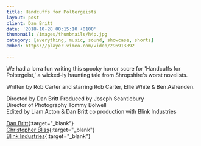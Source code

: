 ```yaml
---
title: Handcuffs for Poltergeists
layout: post
client: Dan Britt
date: '2018-10-28 00:15:10 +0100'
thumbnail: /images/thumbnails/h4p.jpg
category: [everything, music, sound, showcase, shorts]
embed: https://player.vimeo.com/video/296913892

---
```


We had a lorra fun writing this spooky horror score for 'Handcuffs for Poltergeist,' a wicked-ly haunting tale from Shropshire's worst novelists.

Written by Rob Carter and starring Rob Carter, Ellie White & Ben Ashenden.

Directed by Dan Britt
Produced by Joseph Scantlebury  
Director of Photography Tommy Bolwell  
Edited by Liam Acton & Dan Britt
co production with Blink Industries  

[Dan Britt](http://www.danielbritt.co.uk/){:target="_blank"}   
[Christopher Bliss](http://www.christopherblisswebsite.com/){:target="_blank"}  
[Blink Industries](https://www.blinkink.co.uk/){:target="_blank"}   
